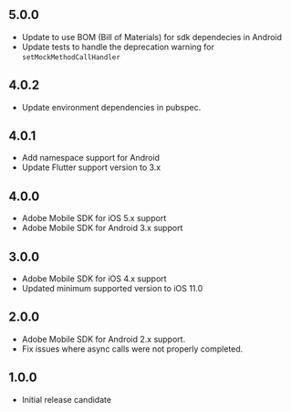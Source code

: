 ## 5.0.0

* Update to use BOM (Bill of Materials) for sdk dependecies in Android
* Update tests to handle the deprecation warning for `setMockMethodCallHandler`

## 4.0.2

* Update environment dependencies in pubspec.

## 4.0.1

* Add namespace support for Android
* Update Flutter support version to 3.x

## 4.0.0

* Adobe Mobile SDK for iOS 5.x support
* Adobe Mobile SDK for Android 3.x support

## 3.0.0

* Adobe Mobile SDK for iOS 4.x support
* Updated minimum supported version to iOS 11.0

## 2.0.0

* Adobe Mobile SDK for Android 2.x support.
* Fix issues where async calls were not properly completed.

## 1.0.0

* Initial release candidate
